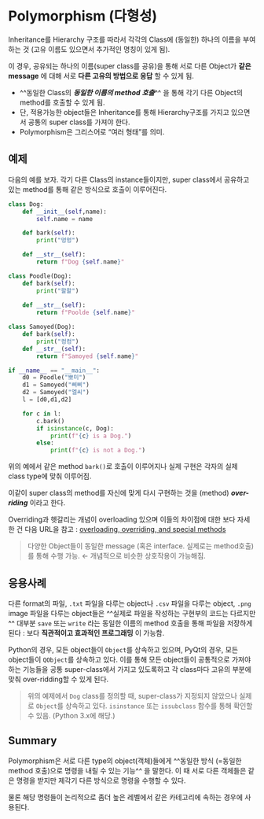 # Polymorphism (다형성)

Inheritance를 Hierarchy 구조를 따라서 각각의 Class에 (동일한) 하나의 이름을 부여하는 것 (고유 이름도 있으면서 추가적인 명칭이 있게 됨).

이 경우, 공유되는 하나의 이름(super class를 공유)을 통해 서로 다른 Object가 **같은 message** 에 대해 서로 **다른 고유의 방법으로 응답** 할 수 있게 됨.

- ^^동일한 Class의 ***동일한 이름의 method 호출***^^ 을 통해 각기 다른 Object의 method를 호출할 수 있게 됨.
- 단, 적용가능한 object들은 Inheritance를 통해 Hierarchy구조를 가지고 있으면서 공통의 super class를 가져야 한다.
- Polymorphism은 그리스어로 “여러 형태”를 의미.


## 예제

다음의 예를 보자. 각기 다른 Class의 instance들이지만, super class에서 공유하고 있는 method를 통해 같은 방식으로 호출이 이루어진다.

```python
class Dog:
    def __init__(self,name):
        self.name = name

    def bark(self):
        print("멍멍")

    def __str__(self):
        return f"Dog {self.name}"

class Poodle(Dog):
    def bark(self):
        print("왈왈")
    
    def __str__(self):
        return f"Poolde {self.name}"

class Samoyed(Dog):
    def bark(self):
        print("컹컹")
    def __str__(self):
        return f"Samoyed {self.name}"

if __name__ == "__main__":
    d0 = Poodle("뽀미")
    d1 = Samoyed("삐삐")
    d2 = Samoyed("엘씨")
    l = [d0,d1,d2]

    for c in l:
        c.bark()
        if isinstance(c, Dog):
            print(f"{c} is a Dog.")
        else:
            print(f"{c} is not a Dog.")
```

위의 예에서 같은 method `bark()`로 호출이 이루어지나 실제 구현은 각자의 실제 class type에 맞춰 이루어짐. 

이같이 super class의 method를 자신에 맞게 다시 구현하는 것을 (method) ***over-riding*** 이라고 한다.

Overriding과 헷갈리는 개념이 overloading 있으며 이들의 차이점에 대한 보다 자세한 건 다음 URL을 참고 : [overloading, overriding, and special methods](https://ds31x.tistory.com/36)


> 다양한 Object들이
동일한 message (혹은 interface. 실제로는 method호출)를 통해 수행 가능. ← 개념적으로 비슷한
상호작용이 가능해짐.
>

## 응용사례

다른 format의 파일, `.txt` 파일을 다루는 object나 `.csv` 파일을 다루는 object, `.png` image 파일을 다루는 object들은 ^^실제로 파일을 작성하는 구현부의 코드는 다르지만^^ 대부분 `save` 또는 `write` 라는 동일한 이름의 method 호출을 통해 파일을 저장하게 된다 : 보다 **직관적이고 효과적인 프로그래밍** 이 가능함.  
  
Python의 경우, 모든 object들이 `Object`를 상속하고 있으며, PyQt의 경우, 모든 object들이 `QObject`를 상속하고 있다. 이를 통해 모든 object들이 공통적으로 가져야 하는 기능들을 공통 super-class에서 가지고 있도록하고 각 class마다 고유의 부분에 맞춰 over-ridding할 수 있게 된다.
  
> 위의 예제에서 `Dog` class를 정의할 때, super-class가 지정되지 않았으나 실제로 `Object`를 상속하고 있다. `isinstance` 또는 `issubclass` 함수를 통해 확인할 수 있음. (Python 3.x에 해당.)

## Summary

Polymorphism은 서로 다른 type의 object(객체)들에게 ^^동일한 방식 (=동일한 method 호출)으로 명령을 내릴 수 있는 기능^^ 을 말한다. 이 때 서로 다른 객체들은 같은 명령을 받지만 제각기 다른 방식으로 명령을 수행할 수 있다.

물론 해당 명령들이 논리적으로 좀더 높은 레벨에서 같은 카테고리에 속하는 경우에 사용된다.